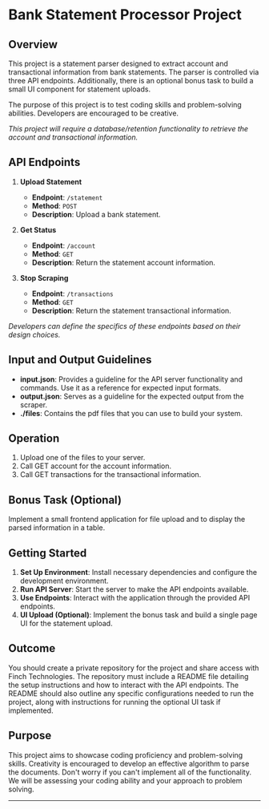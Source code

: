 # Bank Statement Processor Project

## Overview

This project is a statement parser designed to extract account and transactional information from bank statements. The parser is controlled via three API endpoints. Additionally, there is an optional bonus task to build a small UI component for statement uploads.

The purpose of this project is to test coding skills and problem-solving abilities. Developers are encouraged to be creative.

*This project will require a database/retention functionality to retrieve the account and transactional information.*

## API Endpoints

1. **Upload Statement**
    - **Endpoint**: `/statement`
    - **Method**: `POST`
    - **Description**: Upload a bank statement.

2. **Get Status**
    - **Endpoint**: `/account`
    - **Method**: `GET`
    - **Description**: Return the statement account information.

3. **Stop Scraping**
    - **Endpoint**: `/transactions`
    - **Method**: `GET`
    - **Description**: Return the statement transactional information.

*Developers can define the specifics of these endpoints based on their design choices.*

## Input and Output Guidelines

- **input.json**: Provides a guideline for the API server functionality and commands. Use it as a reference for expected input formats.
- **output.json**: Serves as a guideline for the expected output from the scraper.
- **./files**: Contains the pdf files that you can use to build your system.

## Operation

1. Upload one of the files to your server.
2. Call GET account for the account information.
3. Call GET transactions for the transactional information.

## Bonus Task (Optional)

Implement a small frontend application for file upload and to display the parsed information in a table.

## Getting Started

1. **Set Up Environment**: Install necessary dependencies and configure the development environment.
2. **Run API Server**: Start the server to make the API endpoints available.
3. **Use Endpoints**: Interact with the application through the provided API endpoints.
4. **UI Upload (Optional)**: Implement the bonus task and build a single page UI for the statement upload.

## Outcome

You should create a private repository for the project and share access with Finch Technologies. The repository must include a README file detailing the setup instructions and how to interact with the API endpoints. The README should also outline any specific configurations needed to run the project, along with instructions for running the optional UI task if implemented.

## Purpose

This project aims to showcase coding proficiency and problem-solving skills. Creativity is encouraged to develop an effective algorithm to parse the documents. Don't worry if you can't implement all of the functionality. We will be assessing your coding ability and your approach to problem solving.

---
